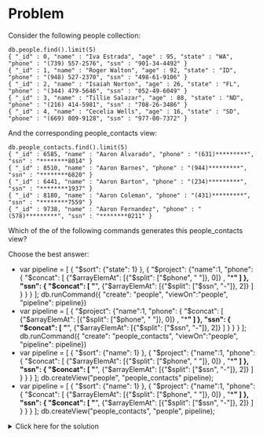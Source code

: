 # Problem
Consider the following people collection:

    db.people.find().limit(5)
    { "_id" : 0, "name" : "Iva Estrada", "age" : 95, "state" : "WA", "phone" : "(739) 557-2576", "ssn" : "901-34-4492" }
    { "_id" : 1, "name" : "Roger Walton", "age" : 92, "state" : "ID", "phone" : "(948) 527-2370", "ssn" : "498-61-9106" }
    { "_id" : 2, "name" : "Isaiah Norton", "age" : 26, "state" : "FL", "phone" : "(344) 479-5646", "ssn" : "052-49-6049" }
    { "_id" : 3, "name" : "Tillie Salazar", "age" : 88, "state" : "ND", "phone" : "(216) 414-5981", "ssn" : "708-26-3486" }
    { "_id" : 4, "name" : "Cecelia Wells", "age" : 16, "state" : "SD", "phone" : "(669) 809-9128", "ssn" : "977-00-7372" }

And the corresponding people_contacts view:

    db.people_contacts.find().limit(5)
    { "_id" : 6585, "name" : "Aaron Alvarado", "phone" : "(631)*********", "ssn" : "********8014" }
    { "_id" : 8510, "name" : "Aaron Barnes", "phone" : "(944)*********", "ssn" : "********6820" }
    { "_id" : 6441, "name" : "Aaron Barton", "phone" : "(234)*********", "ssn" : "********1937" }
    { "_id" : 8180, "name" : "Aaron Coleman", "phone" : "(431)*********", "ssn" : "********7559" }
    { "_id" : 9738, "name" : "Aaron Fernandez", "phone" : "(578)*********", "ssn" : "********0211" }

Which of the of the following commands generates this people_contacts view?

Choose the best answer:
 - var pipeline = [ { "$sort": {"state": 1} }, { "$project": {"name":1, "phone": { "$concat": [ {"$arrayElemAt": [{"$split": ["$phone", " "]}, 0]} , "*********" ] }, "ssn": { "$concat": [ "********", {"$arrayElemAt": [{"$split": ["$ssn", "-"]}, 2]} ] } } } ]; db.runCommand({ "create": "people", "viewOn":"people", "pipeline": pipeline})
 - var pipeline = [ { "$project": {"name":1, "phone": { "$concat": [ {"$arrayElemAt": [{"$split": ["$phone", " "]}, 0]} , "*********" ] }, "ssn": { "$concat": [ "********", {"$arrayElemAt": [{"$split": ["$ssn", "-"]}, 2]} ] } } } ]; db.runCommand({ "create": "people_contacts", "viewOn":"people", "pipeline": pipeline})
 - var pipeline = [ { "$sort": {"name": 1} }, { "$project": {"name":1, "phone": { "$concat": [ {"$arrayElemAt": [{"$split": ["$phone", " "]}, 0]} , "*********" ] }, "ssn": { "$concat": [ "********", {"$arrayElemAt": [{"$split": ["$ssn", "-"]}, 2]} ] } } } ]; db.createView("people", "people_contacts" pipeline);
 - var pipeline = [ { "$sort": {"name": 1} }, { "$project": {"name":1, "phone": { "$concat": [ {"$arrayElemAt": [{"$split": ["$phone", " "]}, 0]} , "*********" ] }, "ssn": { "$concat": [ "********", {"$arrayElemAt": [{"$split": ["$ssn", "-"]}, 2]} ] } } } ]; db.createView("people_contacts", "people", pipeline);

<details>
  <summary>Click here for the solution</summary>
    <ul>
      <li>var pipeline = [ { "$sort": {"name": 1} }, { "$project": {"name":1, "phone": { "$concat": [ {"$arrayElemAt": [{"$split": ["$phone", " "]}, 0]} , "*********" ] }, "ssn": { "$concat": [ "********", {"$arrayElemAt": [{"$split": ["$ssn", "-"]}, 2]} ] } } } ]; db.createView("people_contacts", "people", pipeline);</li>
    </ul>
</details>